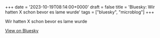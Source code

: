 +++
date = '2023-10-19T08:14:00+0000'
draft = false
title = 'Bluesky: Wir hatten X schon bevor es lame wurde'
tags = ["bluesky", "microblog"]
+++

Wir hatten X schon bevor es lame wurde

[View on Bluesky](https://bsky.app/profile/furukama.bsky.social/post/3kc3pfddsi32s)